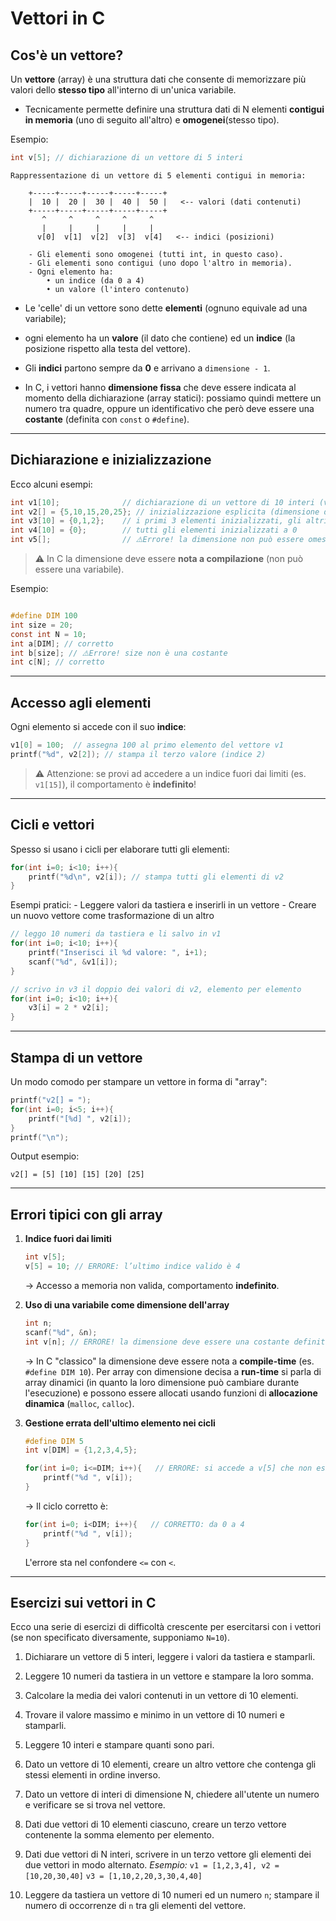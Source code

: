 # Vettori in C

## Cos'è un vettore?

Un **vettore** (array) è una struttura dati che consente di memorizzare
più valori dello **stesso tipo** all'interno di un'unica variabile.

* Tecnicamente permette definire una struttura dati di N elementi
**contigui in memoria** (uno di seguito all'altro) e **omogenei**(stesso tipo).

Esempio:

``` c
int v[5]; // dichiarazione di un vettore di 5 interi
```
```
Rappressentazione di un vettore di 5 elementi contigui in memoria:

    +-----+-----+-----+-----+-----+
    |  10 |  20 |  30 |  40 |  50 |   <-- valori (dati contenuti)
    +-----+-----+-----+-----+-----+
       ^     ^     ^     ^     ^
       |     |     |     |     |
      v[0]  v[1]  v[2]  v[3]  v[4]   <-- indici (posizioni)

    - Gli elementi sono omogenei (tutti int, in questo caso).
    - Gli elementi sono contigui (uno dopo l'altro in memoria).
    - Ogni elemento ha:
        • un indice (da 0 a 4)
        • un valore (l'intero contenuto)
```

* Le 'celle' di un vettore sono dette  **elementi** (ognuno equivale ad una
variabile); 
* ogni elemento ha un **valore** (il dato che contiene) ed un **indice** (la posizione rispetto alla testa del vettore).

* Gli **indici** partono sempre da **0** e arrivano a `dimensione - 1`.

* In C, i vettori hanno **dimensione fissa** che deve essere indicata al
momento della dichiarazione (array statici): possiamo quindi mettere un numero tra quadre,
oppure un identificativo che però deve essere una **costante** (definita con `const` o `#define`).

------------------------------------------------------------------------

## Dichiarazione e inizializzazione

Ecco alcuni esempi:

``` c
int v1[10];              // dichiarazione di un vettore di 10 interi (valori casuali in memoria)
int v2[] = {5,10,15,20,25}; // inizializzazione esplicita (dimensione dedotta automaticamente = 5)
int v3[10] = {0,1,2};    // i primi 3 elementi inizializzati, gli altri messi a 0 automaticamente
int v4[10] = {0};        // tutti gli elementi inizializzati a 0
int v5[];                // ⚠️Errore! la dimensione non può essere omessa se non si inizializza
```
> ⚠️ In C la dimensione deve essere **nota a compilazione** (non può essere una variabile).

Esempio:
``` c

#define DIM 100
int size = 20; 
const int N = 10;
int a[DIM]; // corretto
int b[size]; // ⚠️Errore! size non è una costante
int c[N]; // corretto
```
------------------------------------------------------------------------

## Accesso agli elementi

Ogni elemento si accede con il suo **indice**:

``` c
v1[0] = 100;  // assegna 100 al primo elemento del vettore v1
printf("%d", v2[2]); // stampa il terzo valore (indice 2)
```

> ⚠️ Attenzione: se provi ad accedere a un indice fuori dai limiti (es.
> `v1[15]`), il comportamento è **indefinito**!

------------------------------------------------------------------------

## Cicli e vettori

Spesso si usano i cicli per elaborare tutti gli elementi:

``` c
for(int i=0; i<10; i++){
    printf("%d\n", v2[i]); // stampa tutti gli elementi di v2
}
```

Esempi pratici: - Leggere valori da tastiera e inserirli in un vettore -
Creare un nuovo vettore come trasformazione di un altro

``` c
// leggo 10 numeri da tastiera e li salvo in v1
for(int i=0; i<10; i++){ 
    printf("Inserisci il %d valore: ", i+1);
    scanf("%d", &v1[i]);
}

// scrivo in v3 il doppio dei valori di v2, elemento per elemento
for(int i=0; i<10; i++){ 
    v3[i] = 2 * v2[i];
}
```

------------------------------------------------------------------------

## Stampa di un vettore

Un modo comodo per stampare un vettore in forma di "array":

``` c
printf("v2[] = ");
for(int i=0; i<5; i++){ 
    printf("[%d] ", v2[i]);
}
printf("\n");
```

Output esempio:

    v2[] = [5] [10] [15] [20] [25]

------------------------------------------------------------------------

## Errori tipici con gli array

1.  **Indice fuori dai limiti**

    ``` c
    int v[5];
    v[5] = 10; // ERRORE: l’ultimo indice valido è 4
    ```

    → Accesso a memoria non valida, comportamento **indefinito**.

2.  **Uso di una variabile come dimensione dell'array**

    ``` c
    int n;
    scanf("%d", &n);
    int v[n]; // ERRORE! la dimensione deve essere una costante definita a compilazione
    ```

    → In C "classico" la dimensione deve essere nota a **compile-time**
    (es. `#define DIM 10`). Per array con dimensione decisa a **run-time** si parla di array dinamici (in quanto la loro dimensione può cambiare durante l'esecuzione) e possono essere allocati usando funzioni di **allocazione dinamica** (`malloc`, `calloc`).

3.  **Gestione errata dell'ultimo elemento nei cicli**

    ``` c
    #define DIM 5
    int v[DIM] = {1,2,3,4,5};

    for(int i=0; i<=DIM; i++){   // ERRORE: si accede a v[5] che non esiste
        printf("%d ", v[i]);
    }
    ```

    → Il ciclo corretto è:

    ``` c
    for(int i=0; i<DIM; i++){   // CORRETTO: da 0 a 4
        printf("%d ", v[i]);
    }
    ```

    L'errore sta nel confondere `<=` con `<`.

------------------------------------------------------------------------

## Esercizi sui vettori in C

Ecco una serie di esercizi di difficoltà crescente per esercitarsi con i
vettori (se non specificato diversamente, supponiamo `N=10`).

1.  Dichiarare un vettore di 5 interi, leggere i valori da tastiera e
    stamparli.

2.  Leggere 10 numeri da tastiera in un vettore e stampare la loro
    somma.

3.  Calcolare la media dei valori contenuti in un vettore di 10
    elementi.

4.  Trovare il valore massimo e minimo in un vettore di 10 numeri e
    stamparli.

5.  Leggere 10 interi e stampare quanti sono pari.

6.  Dato un vettore di 10 elementi, creare un altro vettore che contenga
    gli stessi elementi in ordine inverso.

7.  Dato un vettore di interi di dimensione N, chiedere all'utente un
    numero e verificare se si trova nel vettore.

8.  Dati due vettori di 10 elementi ciascuno, creare un terzo vettore
    contenente la somma elemento per elemento.

9.  Dati due vettori di N interi, scrivere in un terzo vettore gli
    elementi dei due vettori in modo alternato.
    *Esempio:*
    `v1 = [1,2,3,4], v2 = [10,20,30,40]`
    `v3 = [1,10,2,20,3,30,4,40]`

10. Leggere da tastiera un vettore di 10 numeri ed un numero `n`;
    stampare il numero di occorrenze di `n` tra gli elementi del
    vettore.